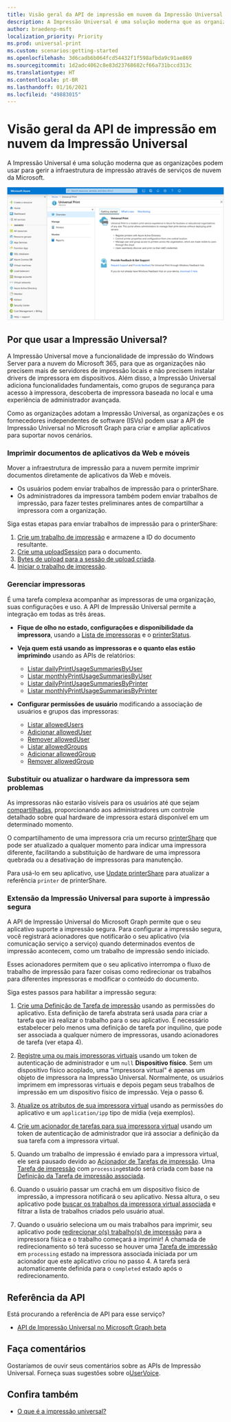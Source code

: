 ```yaml
---
title: Visão geral da API de impressão em nuvem da Impressão Universal
description: A Impressão Universal é uma solução moderna que as organizações podem usar para gerir a infraestrutura de impressão através de serviços de nuvem da Microsoft.
author: braedenp-msft
localization_priority: Priority
ms.prod: universal-print
ms.custom: scenarios:getting-started
ms.openlocfilehash: 3d6cadb6b064fcd54432f1f598afbda9c91ae869
ms.sourcegitcommit: 1d2adc4062c8e83d23768682cf66a731bccd313c
ms.translationtype: HT
ms.contentlocale: pt-BR
ms.lasthandoff: 01/16/2021
ms.locfileid: "49883015"
---
```

# <a name="universal-print-cloud-printing-api-overview"></a>Visão geral da API de impressão em nuvem da Impressão Universal

A Impressão Universal é uma solução moderna que as organizações podem usar para gerir a infraestrutura de impressão através de serviços de nuvem da Microsoft.

![Captura de tela da página inicial do portal da Impressão Universal do Azure](images/universal-print-portal-homepage.png)

## <a name="why-use-universal-print"></a>Por que usar a Impressão Universal?

A Impressão Universal move a funcionalidade de impressão do Windows Server para a nuvem do Microsoft 365, para que as organizações não precisem mais de servidores de impressão locais e não precisem instalar drivers de impressora em dispositivos. Além disso, a Impressão Universal adiciona funcionalidades fundamentais, como grupos de segurança para acesso à impressora, descoberta de impressora baseada no local e uma experiência de administrador avançada.

Como as organizações adotam a Impressão Universal, as organizações e os fornecedores independentes de software (ISVs) podem usar a API de Impressão Universal no Microsoft Graph para criar e ampliar aplicativos para suportar novos cenários.

### <a name="print-documents-from-web-and-mobile-applications"></a>Imprimir documentos de aplicativos da Web e móveis

Mover a infraestrutura de impressão para a nuvem permite imprimir documentos diretamente de aplicativos da Web e móveis.
- Os usuários podem enviar trabalhos de impressão para o printerShare.
- Os administradores da impressora também podem enviar trabalhos de impressão, para fazer testes preliminares antes de compartilhar a impressora com a organização.

Siga estas etapas para enviar trabalhos de impressão para o printerShare:

1. [Crie um trabalho de impressão](/graph/api/printershare-post-jobs?view=graph-rest-beta) e armazene a ID do documento resultante.
2. [Crie uma uploadSession](/graph/api/printdocument-createuploadsession?view=graph-rest-beta) para o documento. 
3. [Bytes de upload para a sessão de upload criada](./upload-data-to-upload-session.md).
4. [Iniciar o trabalho de impressão](/graph/api/printjob-start?view=graph-rest-beta).

### <a name="manage-printers"></a>Gerenciar impressoras

É uma tarefa complexa acompanhar as impressoras de uma organização, suas configurações e uso. A API de Impressão Universal permite a integração em todas as três áreas.

* **Fique de olho no estado, configurações e disponibilidade da impressora**, usando a [Lista de impressoras](/graph/api/print-list-printers?view=graph-rest-beta) e o [printerStatus](/graph/api/resources/printerstatus?view=graph-rest-beta).

* **Veja quem está usando as impressoras e o quanto elas estão imprimindo** usando as APIs de relatórios:
  * [Listar dailyPrintUsageSummariesByUser](/graph/api/reportroot-list-dailyprintusagesummariesbyuser?view=graph-rest-beta)
  * [Listar monthlyPrintUsageSummariesByUser](/graph/api/reportroot-list-monthlyprintusagesummariesbyuser?view=graph-rest-beta)
  * [Listar dailyPrintUsageSummariesByPrinter](/graph/api/reportroot-list-dailyprintusagesummariesbyprinter?view=graph-rest-beta)
  * [Listar monthlyPrintUsageSummariesByPrinter](/graph/api/reportroot-list-monthlyprintusagesummariesbyprinter?view=graph-rest-beta)

* **Configurar permissões de usuário** modificando a associação de usuários e grupos das impressoras:
  * [Listar allowedUsers](/graph/api/printershare-list-allowedusers?view=graph-rest-beta)
  * [Adicionar allowedUser](/graph/api/printershare-post-allowedusers?view=graph-rest-beta)
  * [Remover allowedUser](/graph/api/printershare-delete-alloweduser?view=graph-rest-beta)
  * [Listar allowedGroups](/graph/api/printershare-list-allowedgroups?view=graph-rest-beta)
  * [Adicionar allowedGroup](/graph/api/printershare-post-allowedgroups?view=graph-rest-beta)
  * [Remover allowedGroup](/graph/api/printershare-delete-allowedgroup?view=graph-rest-beta)

### <a name="seamlessly-replace-or-update-printer-hardware"></a>Substituir ou atualizar o hardware da impressora sem problemas

As impressoras não estarão visíveis para os usuários até que sejam [compartilhadas](/graph/api/print-post-shares?view=graph-rest-beta), proporcionando aos administradores um controle detalhado sobre qual hardware de impressora estará disponível em um determinado momento.

O compartilhamento de uma impressora cria um recurso [printerShare](/graph/api/resources/printershare?view=graph-rest-beta) que pode ser atualizado a qualquer momento para indicar uma impressora diferente, facilitando a substituição de hardware de uma impressora quebrada ou a desativação de impressoras para manutenção.

Para usá-lo em seu aplicativo, use [Update printerShare](/graph/api/printershare-update?view=graph-rest-beta) para atualizar a referência `printer` de printerShare.

### <a name="extending-universal-print-to-support-pull-printing"></a>Extensão da Impressão Universal para suporte à impressão segura

A API de Impressão Universal do Microsoft Graph permite que o seu aplicativo suporte a impressão segura. Para configurar a impressão segura, você registrará acionadores que notificarão o seu aplicativo (via comunicação serviço a serviço) quando determinados eventos de impressão acontecem, como um trabalho de impressão sendo iniciado.

Esses acionadores permitem que o seu aplicativo interrompa o fluxo de trabalho de impressão para fazer coisas como redirecionar os trabalhos para diferentes impressoras e modificar o conteúdo do documento.

Siga estes passos para habilitar a impressão segura:

1. [Crie uma Definição de Tarefa de impressão](/graph/api/print-post-taskdefinitions?view=graph-rest-beta) usando as permissões do aplicativo. Esta definição de tarefa abstrata será usada para criar a tarefa que irá realizar o trabalho para o seu aplicativo. É necessário estabelecer pelo menos uma definição de tarefa por inquilino, que pode ser associada a qualquer número de impressoras, usando acionadores de tarefa (ver etapa 4).

2. [Registre uma ou mais impressoras virtuais](/graph/api/printer-create?view=graph-rest-beta) usando um token de autenticação de administrador e um `null` **Dispositivo físico**. Sem um dispositivo físico acoplado, uma "impressora virtual" é apenas um objeto de impressora na Impressão Universal. Normalmente, os usuários imprimem em impressoras virtuais e depois pegam seus trabalhos de impressão em um dispositivo físico de impressão. Veja o passo 6.

3. [Atualize os atributos de sua impressora virtual](/graph/api/printer-update?view=graph-rest-beta) usando as permissões do aplicativo e um `application/ipp` tipo de mídia (veja exemplos).

4. [Crie um acionador de tarefas para sua impressora virtual](/graph/api/printer-post-tasktriggers?view=graph-rest-beta) usando um token de autenticação de administrador que irá associar a definição da sua tarefa com a impressora virtual.

5. Quando um trabalho de impressão é enviado para a impressora virtual, ele será pausado devido ao [ Acionador de Tarefas de impressão](/graph/api/resources/printtasktrigger?view=graph-rest-beta). Uma [Tarefa de impressão](/graph/api/resources/printtask?view=graph-rest-beta) com `processing`estado será criada com base na [Definição da Tarefa de impressão associada](/graph/api/resources/printtaskdefinition?view=graph-rest-beta).

6. Quando o usuário passar um crachá em um dispositivo físico de impressão, a impressora notificará o seu aplicativo. Nessa altura, o seu aplicativo pode [buscar os trabalhos da impressora virtual associada](/graph/api/printer-list-jobs?view=graph-rest-beta) e filtrar a lista de trabalhos criados pelo usuário atual.

7. Quando o usuário seleciona um ou mais trabalhos para imprimir, seu aplicativo pode [redirecionar o(s) trabalho(s) de impressão](/graph/api/printjob-redirect?view=graph-rest-beta) para a impressora física e o trabalho começará a imprimir! A chamada de redirecionamento só terá sucesso se houver uma [Tarefa de impressão](/graph/api/resources/printtask?view=graph-rest-beta) em `processing` estado na impressora associada iniciada por um acionador que este aplicativo criou no passo 4. A tarefa será automaticamente definida para o `completed` estado após o redirecionamento.

## <a name="api-reference"></a>Referência da API
Está procurando a referência de API para esse serviço?

- [API de Impressão Universal no Microsoft Graph beta](/graph/api/resources/print?view=graph-rest-beta)

## <a name="provide-feedback"></a>Faça comentários

Gostaríamos de ouvir seus comentários sobre as APIs de Impressão Universal. Forneça suas sugestões sobre o[UserVoice](https://microsoftgraph.uservoice.com/forums/920506-microsoft-graph-feature-requests).

## <a name="see-also"></a>Confira também

- [O que é a impressão universal?](/universal-print/fundamentals/universal-print-whatis)